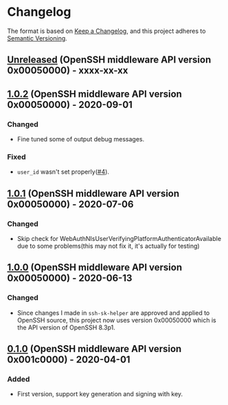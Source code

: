 # Changelog

The format is based on [Keep a Changelog](https://keepachangelog.com/en/1.0.0/),
and this project adheres to [Semantic Versioning](https://semver.org/spec/v2.0.0.html).

## [Unreleased] (OpenSSH middleware API version 0x00050000) - xxxx-xx-xx

## [1.0.2] (OpenSSH middleware API version 0x00050000) - 2020-09-01

### Changed

- Fine tuned some of output debug messages.

### Fixed

- `user_id` wasn't set properly([#4](https://github.com/tavrez/openssh-sk-winhello/issues/4)).

## [1.0.1] (OpenSSH middleware API version 0x00050000) - 2020-07-06

### Changed

- Skip check for WebAuthNIsUserVerifyingPlatformAuthenticatorAvailable due to some problems(this may not fix it, it's actually for testing)

## [1.0.0] (OpenSSH middleware API version 0x00050000) - 2020-06-13

### Changed

- Since changes I made in `ssh-sk-helper` are approved and applied to OpenSSH source, this project now uses version 0x00050000 which is the API version of OpenSSH 8.3p1.

## [0.1.0] (OpenSSH middleware API version 0x001c0000) - 2020-04-01

### Added

- First version, support key generation and signing with key.

[Unreleased]: https://github.com/tavrez/openssh-sk-winhello/compare/v1.0.2...HEAD
[1.0.2]: https://github.com/tavrez/openssh-sk-winhello/compare/v1.0.1...v1.0.2
[1.0.1]: https://github.com/tavrez/openssh-sk-winhello/compare/v1.0...v1.0.1
[1.0.0]: https://github.com/tavrez/openssh-sk-winhello/compare/v0.1...v1.0
[0.1.0]: https://github.com/tavrez/openssh-sk-winhello/releases/tag/v0.1
